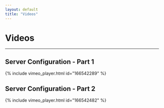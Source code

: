 ```yaml
---
layout: default
title: "Videos"
---
```


# Videos
---

## Server Configuration - Part 1
{% include vimeo_player.html id="166542289" %}


## Server Configuration - Part 2
{% include vimeo_player.html id="166542482" %}

